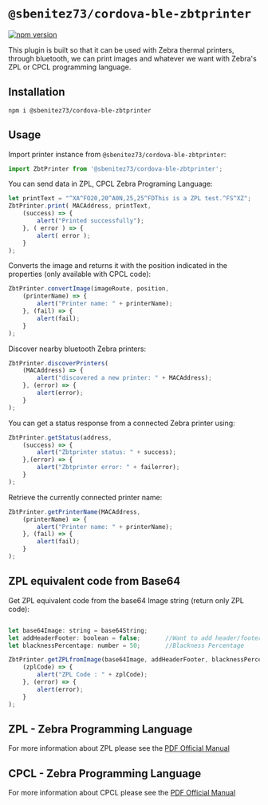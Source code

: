 #  `@sbenitez73/cordova-ble-zbtprinter`

[![npm version](https://img.shields.io/npm/v/@sbenitez73/cordova-ble-zbtprinter?label=VERSION&style=plastic)](https://www.npmjs.com/package/@sbenitez73/cordova-ble-zbtprinter)

This plugin is built so that it can be used with Zebra thermal printers, through bluetooth, we can print images and whatever we want with Zebra's ZPL or CPCL programming language.


## Installation

`npm i @sbenitez73/cordova-ble-zbtprinter`
## Usage

Import printer instance from `@sbenitez73/cordova-ble-zbtprinter`:

```javascript
import ZbtPrinter from '@sbenitez73/cordova-ble-zbtprinter';
```

You can send data in ZPL, CPCL Zebra Programing Language:

```js
let printText = "^XA^FO20,20^A0N,25,25^FDThis is a ZPL test.^FS^XZ";
ZbtPrinter.print( MACAddress, printText, 
    (success) => {
        alert("Printed successfully");
    }, ( error ) => {
        alert( error );
    }
);
```

Converts the image and returns it with the position indicated in the properties (only available with CPCL code):

```js
ZbtPrinter.convertImage(imageRoute, position,
    (printerName) => { 
        alert("Printer name: " + printerName); 
    }, (fail) => { 
        alert(fail); 
    }
);
```

Discover nearby bluetooth Zebra printers:

```js
ZbtPrinter.discoverPrinters(
    (MACAddress) => { 
        alert("discovered a new printer: " + MACAddress); 
    }, (error) => { 
        alert(error); 
    }
);
```

You can get a status response from a connected Zebra printer using:
```js
ZbtPrinter.getStatus(address,
    (success) => {
        alert("Zbtprinter status: " + success);
    },(error) => {
        alert("Zbtprinter error: " + failerror);
    }
);
```

Retrieve the currently connected printer name:

```js
ZbtPrinter.getPrinterName(MACAddress,
    (printerName) => { 
        alert("Printer name: " + printerName); 
    }, (fail) => { 
        alert(fail); 
    }
);
```

## ZPL equivalent code from Base64
Get ZPL equivalent code from the base64 Image string (return only ZPL code):

```js

let base64Image: string = base64String;
let addHeaderFooter: boolean = false;    	//Want to add header/footer ZPL code or not
let blacknessPercentage: number = 50;		//Blackness Percentage

ZbtPrinter.getZPLfromImage(base64Image, addHeaderFooter, blacknessPercentage,
    (zplCode) => {
        alert("ZPL Code : " + zplCode);
    }, (error) => {
	    alert(error);
    }
);
```

## ZPL - Zebra Programming Language
For more information about ZPL please see the  [PDF Official Manual](https://support.zebra.com/cpws/docs/zpl/zpl_manual.pdf)

## CPCL - Zebra Programming Language
For more information about CPCL please see the  [PDF Official Manual](https://support.zebra.com/cpws/docs/comtec/PROMAN-CPCL_RevY.pdf)
